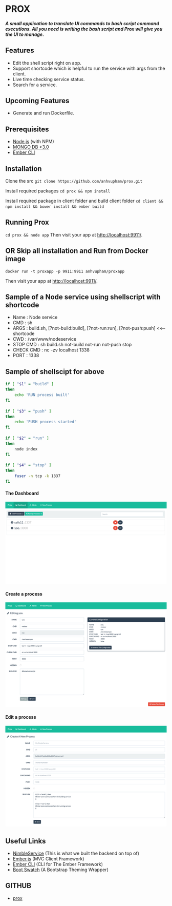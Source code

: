 
# PROX
##### A small application to translate UI commands to bash script command executions. All you need is writing the bash script and Prox will give you the UI to manage.

## Features
* Edit the shell script right on app.
* Support shortcode which is helpful to run the service with args from the client.
* Live time checking service status.
* Search for a service.

## Upcoming Features
* Generate and run Dockerfile.

## Prerequisites
* [Node.js](http://nodejs.org/) (with NPM)
* [MONGO DB >3.0](http://www.mongodb.org/)
* [Ember CLI](http://www.ember-cli.com/)

## Installation 
Clone the src
`git clone https://github.com/anhvupham/prox.git`

Install required packages
`cd prox && npm install`

Install required package in client folder and build client folder
`cd client && npm install && bower install && ember build`

## Running Prox
`cd prox && node app`
Then visit your app at [http://localhost:9911/](http://localhost:9911/).

## OR Skip all installation and Run from Docker image
```
docker run -t proxapp -p 9911:9911 anhvupham/proxapp
```
Then visit your app at [http://localhost:9911/](http://localhost:9911/).

## Sample of a Node service using shellscript with shortcode
* Name : Node service
* CMD : sh
* ARGS : build.sh, [?not-build:build], [?not-run:run], [?not-push:push] <<-- shortcode
* CWD : /var/www/nodeservice
* STOP CMD : sh build.sh not-build not-run not-push stop
* CHECK CMD : nc -zv localhost 1338 
* PORT : 1338

## Sample of shellscipt for above
```sh
if [ "$1" = "build" ]
then
    echo 'RUN process built'
fi

if [ "$3" = "push" ]
then
    echo 'PUSH process started'
fi

if [ "$2" = "run" ]
then
    node index
fi

if [ "$4" = "stop" ]
then
    fuser -n tcp -k 1337
fi
```

#### The Dashboard
![Client Application](/screens/screen1.png?raw=true "The Dashboard")
#### Create a process
![Client Application](/screens/screen2.png?raw=true "Create a process")
#### Edit a process
![Client Application](/screens/screen3.png?raw=true "Edit a process")

## Useful Links
* [NimbleService](https://www.npmjs.com/package/nimbleservice) (This is what we built the backend on top of)
* [Ember.js](http://emberjs.com/) (MVC Client Framework)
* [Ember CLI](http://www.ember-cli.com/) (CLI for The Ember Framework)
* [Boot Swatch](http://bootswatch.com/) (A Bootstrap Theming Wrapper)

## GITHUB
* [prox](https://github.com/anhvupham/prox) 

